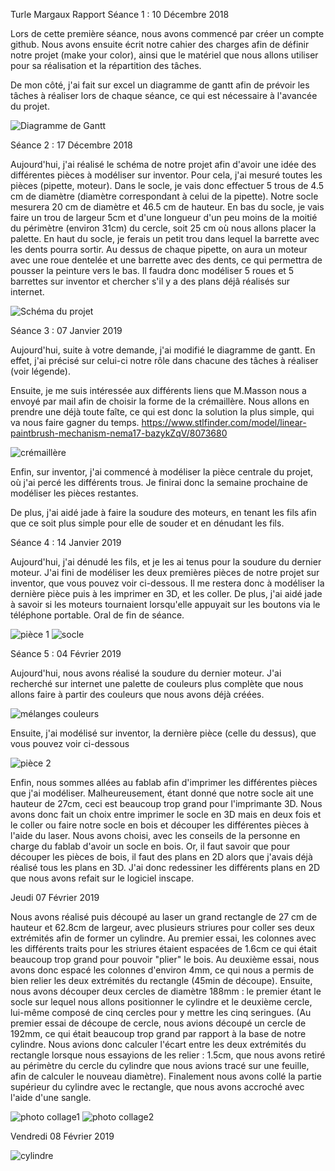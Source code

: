 Turle Margaux                                                 Rapport
Séance 1 : 10 Décembre 2018    

Lors de cette première séance, nous avons commencé par créer un compte github. Nous avons ensuite écrit notre cahier des charges afin de 
définir notre projet (make your color), ainsi que le matériel que nous allons utiliser pour sa réalisation et la répartition des tâches.

De mon côté, j'ai fait sur excel un diagramme de gantt afin de prévoir les tâches à réaliser lors de chaque séance, ce qui est 
nécessaire à l'avancée du projet. 

<img src ="https://github.com/JadeMargaux/MakeYourColor/blob/master/Ressources/Diagramme%20de%20Gantt.png" alt="Diagramme de Gantt"/>


Séance 2 : 17 Décembre 2018

Aujourd'hui, j'ai réalisé le schéma de notre projet afin d'avoir une idée des différentes pièces à modéliser sur inventor. Pour cela, j'ai mesuré toutes les pièces (pipette, moteur). Dans le socle, je vais donc effectuer 5 trous de 4.5 cm de diamètre (diamètre correspondant à celui de la pipette). Notre socle mesurera 20 cm de diamètre et 46.5 cm de hauteur. En bas du socle, je vais faire un trou de largeur 5cm et d'une longueur d'un peu moins de la moitié du périmètre (environ 31cm) du cercle, soit 25 cm où nous allons placer la palette. En haut du socle, je ferais un petit trou dans lequel la barrette avec les dents pourra sortir.
Au dessus de chaque pipette, on aura un moteur avec une roue dentelée et une barrette avec des dents, ce qui permettra de pousser la peinture vers le bas. Il faudra donc modéliser 5 roues et 5 barrettes sur inventor et chercher s'il y a des plans déjâ réalisés sur internet.


<img src ="https://github.com/JadeMargaux/MakeYourColor/blob/master/Ressources/sch%C3%A9ma%20du%20projet.JPG" alt="Schéma du projet"/>


Séance 3 : 07 Janvier 2019

Aujourd'hui, suite à votre demande, j'ai modifié le diagramme de gantt. En effet, j'ai précisé sur celui-ci notre rôle dans chacune des tâches à réaliser (voir légende).

Ensuite, je me suis intéressée aux différents liens que M.Masson nous a envoyé par mail afin de choisir la forme de la crémaillère. Nous allons en prendre une déjà toute faîte, ce qui est donc la solution la plus simple, qui va nous faire gagner du temps. https://www.stlfinder.com/model/linear-paintbrush-mechanism-nema17-bazykZqV/8073680

<img src="https://github.com/JadeMargaux/MakeYourColor/blob/master/Ressources/cr%C3%A9maill%C3%A8re.png" alt="crémaillère"/>

Enfin, sur inventor, j'ai commencé à modéliser la pièce centrale du projet, où j'ai percé les différents trous. Je finirai donc la semaine prochaine de modéliser les pièces restantes.

De plus, j'ai aidé jade à faire la soudure des moteurs, en tenant les fils afin que ce soit plus simple pour elle de souder et en dénudant les fils.


Séance 4 : 14 Janvier 2019

Aujourd'hui, j'ai dénudé les fils, et je les ai tenus pour la soudure du dernier moteur.
J'ai fini de modéliser les deux premières pièces de notre projet sur inventor, que vous pouvez voir ci-dessous. Il me restera donc à modéliser la dernière pièce puis à les imprimer en 3D, et les coller.
De plus, j'ai aidé jade à savoir si les moteurs tournaient lorsqu'elle appuyait sur les boutons via le téléphone portable.
Oral de fin de séance.

<img src ="https://github.com/JadeMargaux/MakeYourColor/blob/master/Ressources/pi%C3%A8ce1.png" alt="pièce 1"/>

<img src ="https://github.com/JadeMargaux/MakeYourColor/blob/master/Ressources/socle.png" alt="socle"/>
                                                                                               
                                                                                               
                                                                                               
                                                                                               
                                                                                               
  
  
  
  
  
                                                                                               
                                                                                               

Séance 5 : 04 Février 2019

Aujourd'hui, nous avons réalisé la soudure du dernier moteur.
J'ai recherché sur internet une palette de couleurs plus complète que nous allons faire à partir des couleurs que nous avons déjà créées.

<img src ="https://github.com/JadeMargaux/MakeYourColor/blob/master/Ressources/m%C3%A9lange%20couleurs.jpg" alt="mélanges couleurs"/>

Ensuite, j'ai modélisé sur inventor, la dernière pièce (celle du dessus), que vous pouvez voir ci-dessous

<img src="https://github.com/JadeMargaux/MakeYourColor/blob/master/Ressources/pi%C3%A8ce2.png" alt="pièce 2"/>

Enfin, nous sommes allées au fablab afin d'imprimer les différentes pièces que j'ai modéliser.
Malheureusement, étant donné que notre socle ait une hauteur de 27cm, ceci est beaucoup trop grand pour l'imprimante 3D. Nous avons donc fait un choix entre imprimer le socle en 3D mais en deux fois et le coller ou faire notre socle en bois et découper les différentes pièces à l'aide du laser. Nous avons choisi, avec les conseils de la personne en charge du fablab d'avoir un socle en bois. Or, il faut savoir que pour découper les pièces de bois, il faut des plans en 2D alors que j'avais déjà réalisé tous les plans en 3D. J'ai donc redessiner les différents plans en 2D que nous avons refait sur le logiciel inscape. 




Jeudi 07 Février 2019

Nous avons réalisé puis découpé au laser un grand rectangle de 27 cm de hauteur et 62.8cm de largeur, avec plusieurs striures pour coller ses deux extrémités afin de former un cylindre. Au premier essai, les colonnes avec les différents traits pour les striures étaient espacées de 1.6cm ce qui était beaucoup trop grand pour pouvoir "plier" le bois. Au deuxième essai, nous avons donc espacé les colonnes d'environ 4mm, ce qui nous a permis de bien relier les deux extrémités du rectangle (45min de découpe). Ensuite, nous avons découper deux cercles de diamètre 188mm : le premier étant le socle sur lequel nous allons positionner le cylindre et le deuxième cercle, lui-même composé de cinq cercles pour y mettre les cinq seringues. (Au premier essai de découpe de cercle, nous avions découpé un cercle de 192mm, ce qui était beaucoup trop grand par rapport à la base de notre cylindre. Nous avions donc calculer l'écart entre les deux extrémités du rectangle lorsque nous essayions de les relier : 1.5cm, que nous avons retiré au périmètre du cercle du cylindre que nous avions tracé sur une feuille, afin de calculer le nouveau diamètre). Finalement nous avons collé la partie supérieur du cylindre avec le rectangle, que nous avons accroché avec l'aide d'une sangle.

<img src="https://github.com/JadeMargaux/MakeYourColor/blob/master/Ressources/socle1.jpeg" alt="photo collage1"/>

<img src="https://github.com/JadeMargaux/MakeYourColor/blob/master/Ressources/socle2.jpeg" alt="photo collage2"/>


Vendredi 08 Février 2019

<img src="https://github.com/JadeMargaux/MakeYourColor/blob/master/Ressources/cylindre.jpeg" alt="cylindre"/>



